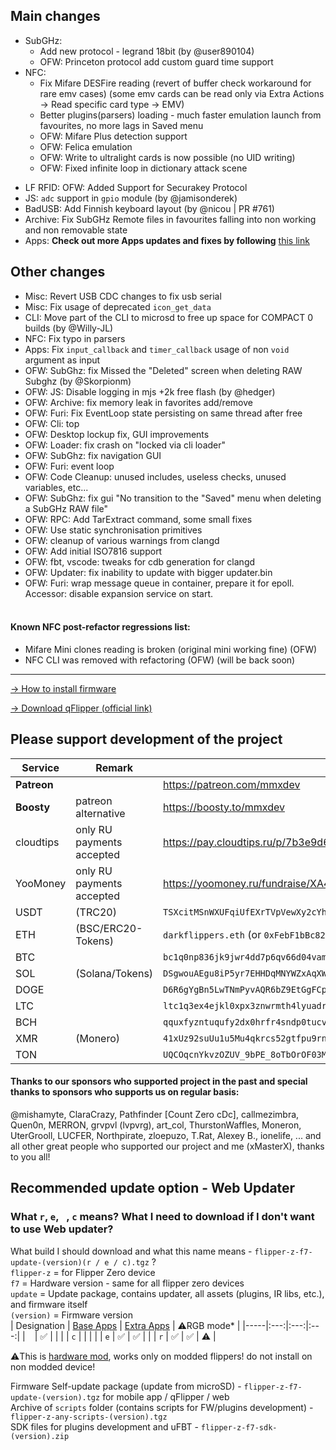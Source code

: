 ## Main changes
- SubGHz:
    - Add new protocol - legrand 18bit (by @user890104)
    - OFW: Princeton protocol add custom guard time support
- NFC:
    - Fix Mifare DESFire reading (revert of buffer check workaround for rare emv cases) (some emv cards can be read only via Extra Actions -> Read specific card type -> EMV)
    - Better plugins(parsers) loading - much faster emulation launch from favourites, no more lags in Saved menu
    - OFW: Mifare Plus detection support 
    - OFW: Felica emulation
    - OFW: Write to ultralight cards is now possible (no UID writing)
    - OFW: Fixed infinite loop in dictionary attack scene
* LF RFID: OFW: Added Support for Securakey Protocol
* JS: `adc` support in `gpio` module (by @jamisonderek)
* BadUSB: Add Finnish keyboard layout (by @nicou | PR #761)
* Archive: Fix SubGHz Remote files in favourites falling into non working and non removable state
* Apps: **Check out more Apps updates and fixes by following** [this link](https://github.com/xMasterX/all-the-plugins/commits/dev)
## Other changes
* Misc: Revert USB CDC changes to fix usb serial
* Misc: Fix usage of deprecated `icon_get_data`
* CLI: Move part of the CLI to microsd to free up space for COMPACT 0 builds (by @Willy-JL)
* NFC: Fix typo in parsers
* Apps: Fix `input_callback` and `timer_callback` usage of non `void` argument as input
* OFW: SubGhz: fix Missed the "Deleted" screen when deleting RAW Subghz (by @Skorpionm)
* OFW: JS: Disable logging in mjs +2k free flash (by @hedger)
* OFW: Archive: fix memory leak in favorites add/remove
* OFW: Furi: Fix EventLoop state persisting on same thread after free
* OFW: Cli: top 
* OFW: Desktop lockup fix, GUI improvements
* OFW: Loader: fix crash on "locked via cli loader"
* OFW: SubGhz: fix navigation GUI
* OFW: Furi: event loop
* OFW: Code Cleanup: unused includes, useless checks, unused variables, etc...
* OFW: SubGhz: fix gui "No transition to the "Saved" menu when deleting a SubGHz RAW file"
* OFW: RPC: Add TarExtract command, some small fixes
* OFW: Use static synchronisation primitives
* OFW: cleanup of various warnings from clangd
* OFW: Add initial ISO7816 support
* OFW: fbt, vscode: tweaks for cdb generation for clangd
* OFW: Updater: fix inability to update with bigger updater.bin
* OFW: Furi: wrap message queue in container, prepare it for epoll. Accessor: disable expansion service on start.
<br><br>
#### Known NFC post-refactor regressions list: 
- Mifare Mini clones reading is broken (original mini working fine) (OFW)
- NFC CLI was removed with refactoring (OFW) (will be back soon)

----

[-> How to install firmware](https://github.com/DarkFlippers/unleashed-firmware/blob/dev/documentation/HowToInstall.md)

[-> Download qFlipper (official link)](https://flipperzero.one/update)

## Please support development of the project
|Service|Remark|Link/Wallet|
|-|-|-|
|**Patreon**||https://patreon.com/mmxdev|
|**Boosty**|patreon alternative|https://boosty.to/mmxdev|
|cloudtips|only RU payments accepted|https://pay.cloudtips.ru/p/7b3e9d65|
|YooMoney|only RU payments accepted|https://yoomoney.ru/fundraise/XA49mgQLPA0.221209|
|USDT|(TRC20)|`TSXcitMSnWXUFqiUfEXrTVpVewXy2cYhrs`|
|ETH|(BSC/ERC20-Tokens)|`darkflippers.eth` (or `0xFebF1bBc8229418FF2408C07AF6Afa49152fEc6a`)|
|BTC||`bc1q0np836jk9jwr4dd7p6qv66d04vamtqkxrecck9`|
|SOL|(Solana/Tokens)|`DSgwouAEgu8iP5yr7EHHDqMNYWZxAqXWsTEeqCAXGLj8`|
|DOGE||`D6R6gYgBn5LwTNmPyvAQR6bZ9EtGgFCpvv`|
|LTC||`ltc1q3ex4ejkl0xpx3znwrmth4lyuadr5qgv8tmq8z9`|
|BCH||`qquxfyzntuqufy2dx0hrfr4sndp0tucvky4sw8qyu3`|
|XMR|(Monero)| `41xUz92suUu1u5Mu4qkrcs52gtfpu9rnZRdBpCJ244KRHf6xXSvVFevdf2cnjS7RAeYr5hn9MsEfxKoFDRSctFjG5fv1Mhn`|
|TON||`UQCOqcnYkvzOZUV_9bPE_8oTbOrOF03MnF-VcJyjisTZmsxa`|

#### Thanks to our sponsors who supported project in the past and special thanks to sponsors who supports us on regular basis:
@mishamyte, ClaraCrazy, Pathfinder [Count Zero cDc], callmezimbra, Quen0n, MERRON, grvpvl (lvpvrg), art_col, ThurstonWaffles, Moneron, UterGrooll, LUCFER, Northpirate, zloepuzo, T.Rat, Alexey B., ionelife, ...
and all other great people who supported our project and me (xMasterX), thanks to you all!


## **Recommended update option - Web Updater**

### What `r`, `e`, ` `, `c` means? What I need to download if I don't want to use Web updater?
What build I should download and what this name means - `flipper-z-f7-update-(version)(r / e / c).tgz` ? <br>
`flipper-z` = for Flipper Zero device<br>
`f7` = Hardware version - same for all flipper zero devices<br>
`update` = Update package, contains updater, all assets (plugins, IR libs, etc.), and firmware itself<br>
`(version)` = Firmware version<br>
| Designation | [Base Apps](https://github.com/xMasterX/all-the-plugins#default-pack) | [Extra Apps](https://github.com/xMasterX/all-the-plugins#extra-pack) | ⚠️RGB mode* |
|-----|:---:|:---:|:---:|
| ` ` | ✅ |  |  |
| `c` |  |  |  |
| `e` | ✅ | ✅ |  |
| `r` | ✅ | ✅ | ⚠️ |

⚠️This is [hardware mod](https://github.com/quen0n/flipperzero-firmware-rgb#readme), works only on modded flippers! do not install on non modded device!

Firmware Self-update package (update from microSD) - `flipper-z-f7-update-(version).tgz` for mobile app / qFlipper / web<br>
Archive of `scripts` folder (contains scripts for FW/plugins development) - `flipper-z-any-scripts-(version).tgz`<br>
SDK files for plugins development and uFBT - `flipper-z-f7-sdk-(version).zip`



